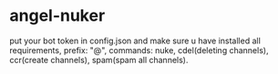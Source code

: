 # angel-nuker
put your bot token in config.json and make sure u have installed all requirements, 
prefix: "@", 
commands: nuke, cdel(deleting channels), ccr(create channels), spam(spam all channels).

